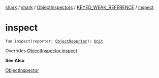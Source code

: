 [shark](../../../index.md) / [shark](../../index.md) / [ObjectInspectors](../index.md) / [KEYED_WEAK_REFERENCE](index.md) / [inspect](./inspect.md)

# inspect

`fun inspect(reporter: `[`ObjectReporter`](../../-object-reporter/index.md)`): `[`Unit`](https://kotlinlang.org/api/latest/jvm/stdlib/kotlin/-unit/index.html)

Overrides [ObjectInspector.inspect](../../-object-inspector/inspect.md)

**See Also**

[ObjectInspector](../../-object-inspector/index.md)

